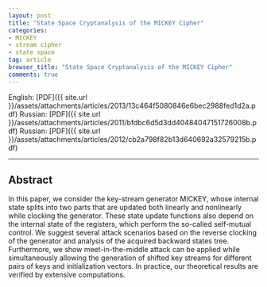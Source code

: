 ```yaml
---
layout: post
title: "State Space Cryptanalysis of the MICKEY Cipher"
categories:
- MICKEY
- stream cipher
- state space
tag: article
browser_title: "State Space Cryptanalysis of the MICKEY Cipher"
comments: true
---
```


English: [PDF]({{ site.url }}/assets/attachments/articles/2013/13c464f5080846e6bec2988fed1d2a.pdf) Russian: [PDF]({{ site.url }}/assets/attachments/articles/2011/bfdbc6d5d3dd40484047151726008b.pdf) Russian: [PDF]({{ site.url }}/assets/attachments/articles/2012/cb2a798f82b13d640692a32579215b.pdf) 
___

<!--more-->

## Abstract

In this paper, we consider the key-stream generator MICKEY, whose internal state splits into two parts that are updated both linearly and nonlinearly while clocking the generator. These state update functions also depend on the internal state of the registers, which perform the so-called self-mutual control. We suggest several attack scenarios based on the reverse clocking of the generator and analysis of the acquired backward states tree. Furthermore, we show meet-in-the-middle attack can be applied while simultaneously allowing the generation of shifted key streams for different pairs of keys and initialization vectors. In practice, our theoretical results are verified by extensive computations.